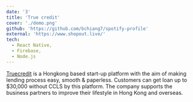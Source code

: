 ```yaml
---
date: '3'
title: 'True credit'
cover: './demo.png'
github: 'https://github.com/bchiang7/spotify-profile'
external: 'https://www.shopout.live/'
tech:
  - React Native,
  - Firebase,
  - Node.js
---
```


[Truecredit](https://www.truecredithk.com/) is a Hongkong based start-up platform with the aim of making lending process easy, smooth & paperless. Customers can get loan up to $30,000 without CCLS by this platform. The company supports the business partners to improve their lifestyle in Hong Kong and overseas.
